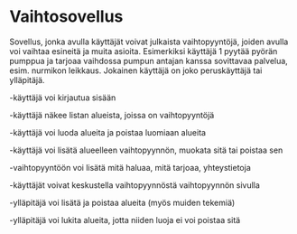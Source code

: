 # Vaihtosovellus
Sovellus, jonka avulla käyttäjät voivat julkaista vaihtopyyntöjä, joiden avulla voi vaihtaa esineitä ja muita asioita.
Esimerkiksi käyttäjä 1 pyytää pyörän pumppua ja tarjoaa vaihdossa pumpun antajan kanssa sovittavaa palvelua, esim. nurmikon leikkaus.
Jokainen käyttäjä on joko peruskäyttäjä tai ylläpitäjä.

-käyttäjä voi kirjautua sisään

-käyttäjä näkee listan alueista, joissa on vaihtopyyntöjä

-käyttäjä voi luoda alueita ja poistaa luomiaan alueita

-käyttäjä voi lisätä alueelleen vaihtopyynnön, muokata sitä tai poistaa sen

-vaihtopyyntöön voi lisätä mitä haluaa, mitä tarjoaa, yhteystietoja

-käyttäjät voivat keskustella vaihtopyynnöstä vaihtopyynnön sivulla

-ylläpitäjä voi lisätä ja poistaa alueita (myös muiden tekemiä)

-ylläpitäjä voi lukita alueita, jotta niiden luoja ei voi poistaa sitä
